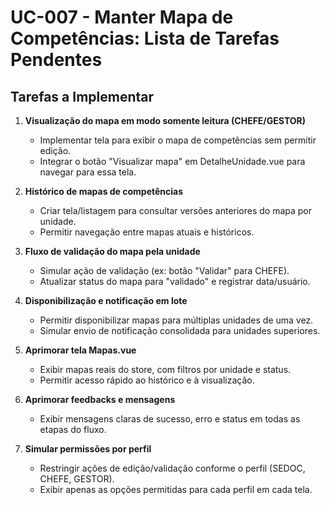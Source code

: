 # UC-007 - Manter Mapa de Competências: Lista de Tarefas Pendentes

## Tarefas a Implementar

1. **Visualização do mapa em modo somente leitura (CHEFE/GESTOR)**

   - Implementar tela para exibir o mapa de competências sem permitir edição.
   - Integrar o botão "Visualizar mapa" em DetalheUnidade.vue para navegar para essa tela.

2. **Histórico de mapas de competências**

   - Criar tela/listagem para consultar versões anteriores do mapa por unidade.
   - Permitir navegação entre mapas atuais e históricos.

3. **Fluxo de validação do mapa pela unidade**

   - Simular ação de validação (ex: botão "Validar" para CHEFE).
   - Atualizar status do mapa para "validado" e registrar data/usuário.

4. **Disponibilização e notificação em lote**

   - Permitir disponibilizar mapas para múltiplas unidades de uma vez.
   - Simular envio de notificação consolidada para unidades superiores.

5. **Aprimorar tela Mapas.vue**

   - Exibir mapas reais do store, com filtros por unidade e status.
   - Permitir acesso rápido ao histórico e à visualização.

6. **Aprimorar feedbacks e mensagens**

   - Exibir mensagens claras de sucesso, erro e status em todas as etapas do fluxo.

7. **Simular permissões por perfil**
   - Restringir ações de edição/validação conforme o perfil (SEDOC, CHEFE, GESTOR).
   - Exibir apenas as opções permitidas para cada perfil em cada tela.
